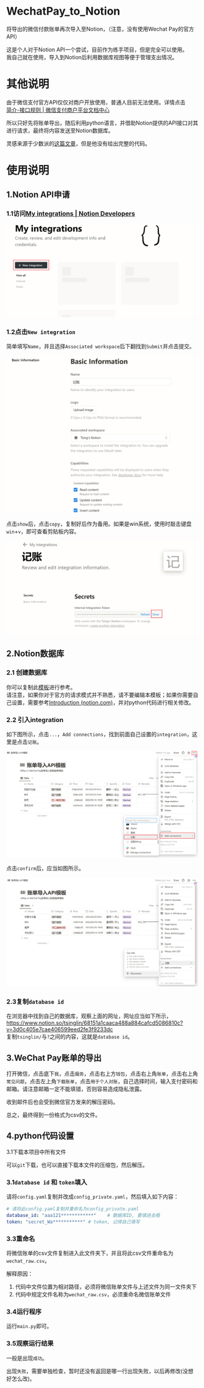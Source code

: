 # WechatPay_to_Notion

将导出的微信付款账单再次导入至Notion，（注意，没有使用Wechat Pay的官方API）

这是个人对于Notion API一个尝试，目前作为练手项目，但是完全可以使用。<br>
我自己就在使用，导入到Notion后利用数据库视图等便于管理支出情况。

# 其他说明

由于微信支付官方API仅仅对商户开放使用，普通人目前无法使用。详情点击<br>
[简介-接口规则 | 微信支付商户平台文档中心](https://pay.weixin.qq.com/wiki/doc/apiv3/wechatpay/wechatpay-1.shtml)

所以只好先将账单导出，随后利用python语言，并借助Notion提供的API接口对其进行请求，最终将内容发送至Notion数据库。

灵感来源于少数派的[这篇文章](https://sspai.com/post/66658)，但是他没有给出完整的代码。

# 使用说明

## 1.Notion API申请

### 1.1访问[My integrations | Notion Developers](https://www.notion.so/my-integrations)

![image-20230324213427619](./image/image-20230324213427619.png)

### 1.2点击`New integration`

简单填写`Name`，并且选择`Associated workspace`后下翻找到`Submit`并点击提交。

![image-20230324214416578](./image/image-20230324214416578.png)

点击`show`后，点击`copy`，复制好后作为备用。如果是win系统，使用时敲击键盘`win`+`v`，即可查看剪贴板内容。

![image-20230324214659248](./image/image-20230324214659248.png)

## 2.Notion数据库

### 2.1 创建数据库

你可以复制此[模板](https://tsinglin.notion.site/tsinglin/68951a1caaba487a884cafcd5086810c?v=3d0c405e7cae405599aed2fe0f5233cc)进行参考。<br>请注意，如果你对于官方的请求模式并不熟悉，请不要编辑本模板；如果你需要自己设置，需要参考[Introduction (notion.com)](https://developers.notion.com/reference/intro)，并对python代码进行相关修改。

### 2.2 引入integration

如下图所示，点击`...`，`Add connections`，找到前面自己设置的`integration`，这里是点击`记账`。

![image-20230325202326631](./image/image-20230325202326631.png)

点击`confirm`后，应当如图所示。

<img src="./image/image-20230325202635760.png">

### 2.3复制`database id`

在浏览器中找到自己的数据库，观察上面的网址，网址应当如下所示，<br>https://www.notion.so/tsinglin/68151a1caaca488a884cafcd5086810c?v=3d0c405e7cae406599eed2fe3f9233dc<br>
复制`tsinglin/`与`?`之间的内容，这就是`database id`。

## 3.WeChat Pay账单的导出

打开微信，点击底下`我`，点击`服务`，点击右上方`钱包`，点击右上角`账单`，点击右上角`常见问题`，点击左上角`下载账单`，点击`用于个人对账`，自己选择时间，输入支付密码和邮箱。请注意邮箱一定不能填错，否则容易造成隐私泄露。

收到邮件后也会受到微信官方发来的解压密码。

总之，最终得到一份格式为csv的文件。

## 4.python代码设置

3.1下载本项目中所有文件

可以`git`下载，也可以直接下载本文件的压缩包，然后解压。

### 3.1`database id` 和 `token`填入

请将`config.yaml`复制并改成`config_private.yaml`，然后填入如下内容：

```yaml
# 请将此config.yaml复制并重命名为config_private.yaml
database_id: "aaa121************"    # 数据库ID, 要填进去哦
token: "secret_Wa***********" # token, 记得自己填写
```

### 3.3重命名

将微信账单的csv文件复制进入此文件夹下，并且将此csv文件重命名为`wechat_raw.csv`。

解释原因：

1. 代码中文件位置为相对路径，必须将微信账单文件与上述文件为同一文件夹下
2. 代码中规定文件名称为`wechat_raw.csv`，必须重命名微信账单文件

### 3.4运行程序

运行`main.py`即可。

### 3.5观察运行结果

一般是出现`成功`。

出现`失败`，需要单独检查，暂时还没有返回是哪一行出现失败，以后再修改(没想好怎么改)。
